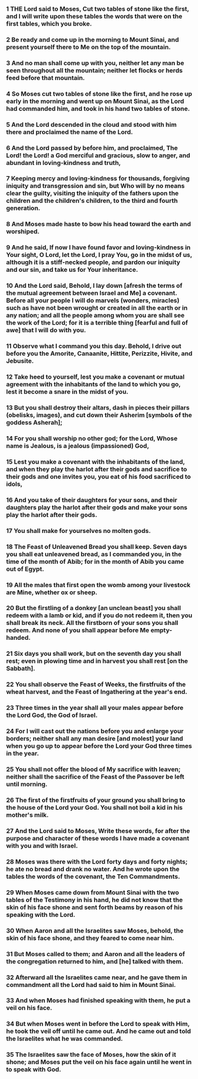 ### 1 THE Lord said to Moses, Cut two tables of stone like the first, and I will write upon these tables the words that were on the first tables, which you broke.

### 2 Be ready and come up in the morning to Mount Sinai, and present yourself there to Me on the top of the mountain.

### 3 And no man shall come up with you, neither let any man be seen throughout all the mountain; neither let flocks or herds feed before that mountain.

### 4 So Moses cut two tables of stone like the first, and he rose up early in the morning and went up on Mount Sinai, as the Lord had commanded him, and took in his hand two tables of stone.

### 5 And the Lord descended in the cloud and stood with him there and proclaimed the name of the Lord.

### 6 And the Lord passed by before him, and proclaimed, The Lord! the Lord! a God merciful and gracious, slow to anger, and abundant in loving-kindness and truth,

### 7 Keeping mercy and loving-kindness for thousands, forgiving iniquity and transgression and sin, but Who will by no means clear the guilty, visiting the iniquity of the fathers upon the children and the children's children, to the third and fourth generation.

### 8 And Moses made haste to bow his head toward the earth and worshiped.

### 9 And he said, If now I have found favor and loving-kindness in Your sight, O Lord, let the Lord, I pray You, go in the midst of us, although it is a stiff-necked people, and pardon our iniquity and our sin, and take us for Your inheritance.

### 10 And the Lord said, Behold, I lay down [afresh the terms of the mutual agreement between Israel and Me] a covenant. Before all your people I will do marvels (wonders, miracles) such as have not been wrought or created in all the earth or in any nation; and all the people among whom you are shall see the work of the Lord; for it is a terrible thing [fearful and full of awe] that I will do with you.

### 11 Observe what I command you this day. Behold, I drive out before you the Amorite, Canaanite, Hittite, Perizzite, Hivite, and Jebusite.

### 12 Take heed to yourself, lest you make a covenant or mutual agreement with the inhabitants of the land to which you go, lest it become a snare in the midst of you.

### 13 But you shall destroy their altars, dash in pieces their pillars (obelisks, images), and cut down their Asherim [symbols of the goddess Asherah];

### 14 For you shall worship no other god; for the Lord, Whose name is Jealous, is a jealous (impassioned) God,

### 15 Lest you make a covenant with the inhabitants of the land, and when they play the harlot after their gods and sacrifice to their gods and one invites you, you eat of his food sacrificed to idols,

### 16 And you take of their daughters for your sons, and their daughters play the harlot after their gods and make your sons play the harlot after their gods.

### 17 You shall make for yourselves no molten gods.

### 18 The Feast of Unleavened Bread you shall keep. Seven days you shall eat unleavened bread, as I commanded you, in the time of the month of Abib; for in the month of Abib you came out of Egypt.

### 19 All the males that first open the womb among your livestock are Mine, whether ox or sheep.

### 20 But the firstling of a donkey [an unclean beast] you shall redeem with a lamb or kid, and if you do not redeem it, then you shall break its neck. All the firstborn of your sons you shall redeem. And none of you shall appear before Me empty-handed.

### 21 Six days you shall work, but on the seventh day you shall rest; even in plowing time and in harvest you shall rest [on the Sabbath].

### 22 You shall observe the Feast of Weeks, the firstfruits of the wheat harvest, and the Feast of Ingathering at the year's end.

### 23 Three times in the year shall all your males appear before the Lord God, the God of Israel.

### 24 For I will cast out the nations before you and enlarge your borders; neither shall any man desire [and molest] your land when you go up to appear before the Lord your God three times in the year.

### 25 You shall not offer the blood of My sacrifice with leaven; neither shall the sacrifice of the Feast of the Passover be left until morning.

### 26 The first of the firstfruits of your ground you shall bring to the house of the Lord your God. You shall not boil a kid in his mother's milk.

### 27 And the Lord said to Moses, Write these words, for after the purpose and character of these words I have made a covenant with you and with Israel.

### 28 Moses was there with the Lord forty days and forty nights; he ate no bread and drank no water. And he wrote upon the tables the words of the covenant, the Ten Commandments.

### 29 When Moses came down from Mount Sinai with the two tables of the Testimony in his hand, he did not know that the skin of his face shone and sent forth beams by reason of his speaking with the Lord.

### 30 When Aaron and all the Israelites saw Moses, behold, the skin of his face shone, and they feared to come near him.

### 31 But Moses called to them; and Aaron and all the leaders of the congregation returned to him, and [he] talked with them.

### 32 Afterward all the Israelites came near, and he gave them in commandment all the Lord had said to him in Mount Sinai.

### 33 And when Moses had finished speaking with them, he put a veil on his face.

### 34 But when Moses went in before the Lord to speak with Him, he took the veil off until he came out. And he came out and told the Israelites what he was commanded.

### 35 The Israelites saw the face of Moses, how the skin of it shone; and Moses put the veil on his face again until he went in to speak with God.